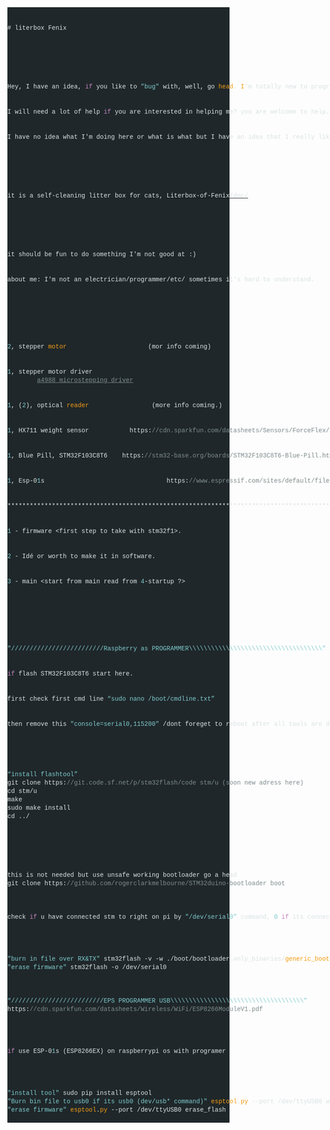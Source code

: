<div style="background-color:#1f272a;color:#dae3e3;font-family:Consolas, 'Courier New', monospace;font-size:14px;font-weight:normal;line-height:19px;white-space:pre;">
    <div><span style="color:#dae3e3;"># literbox Fenix</span></div>
    <div>&nbsp;</div>
</div>
<div style="background-color:#1f272a;color:#dae3e3;font-family:Consolas, 'Courier New', monospace;font-size:14px;font-weight:normal;line-height:19px;white-space:pre;">
    <div><span style="color:#dae3e3;">Hey, I have an idea, </span><span style="color:#c586c0;">if</span><span style="color:#dae3e3;"> you like to </span><span style="color:#7fcbcd;">"bug"</span><span style="color:#dae3e3;"> with, well, go </span><span style="color:#f39c12;">head</span><span style="color:#dae3e3;">. </span><span style="color:#f39c12;">I</span><span style="color:#dae3e3;">'m totally new to programming/electrical/ect, I'm no one.</span></div>
    <div><span style="color:#dae3e3;">I will need a lot of help </span><span style="color:#c586c0;">if</span><span style="color:#dae3e3;"> you are interested in helping me? you are welcome to help.</span></div>
    <div><span style="color:#dae3e3;">I have no idea what I'm doing here or what is what but I have an idea that I really like to do.</span></div>
    <div>&nbsp;</div>
</div>
<div style="background-color:#1f272a;color:#dae3e3;font-family:Consolas, 'Courier New', monospace;font-size:14px;font-weight:normal;line-height:19px;white-space:pre;">
    <div><span style="color:#dae3e3;">it is a self-cleaning litter box for cats, </span><a target="_blank" rel="noopener noreferrer" href="https://github.com/Mackan2023/Literbox-of-Fenix/doc/"><span style="color:#dae3e3;">Literbox-of-Fenix/doc/</span></a></div>
    <div>&nbsp;</div>
</div>
<div style="background-color:#1f272a;color:#dae3e3;font-family:Consolas, 'Courier New', monospace;font-size:14px;font-weight:normal;line-height:19px;white-space:pre;">
    <div><span style="color:#dae3e3;">it should be fun to do something I'm not good at :)</span></div>
    <div><span style="color:#dae3e3;">about me: I'm not an electrician/programmer/etc/ sometimes it's hard to understand.</span></div>
    <div><br>&nbsp;</div>
</div>
<div style="background-color:#1f272a;color:#dae3e3;font-family:Consolas, 'Courier New', monospace;font-size:14px;font-weight:normal;line-height:19px;white-space:pre;">
    <div><span style="color:#7fcbcd;">2</span><span style="color:#dae3e3;">, stepper </span><span style="color:#f39c12;">motor</span><span style="color:#dae3e3;"> &nbsp; &nbsp; &nbsp; &nbsp; &nbsp; &nbsp; &nbsp; &nbsp; &nbsp; &nbsp; &nbsp;(mor info coming)</span></div>
    <div><span style="color:#7fcbcd;">1</span><span style="color:#dae3e3;">, stepper motor driver &nbsp; &nbsp; &nbsp; &nbsp; &nbsp; &nbsp;</span>
        <a target="_blank" rel="noopener noreferrer" href="https://www.pololu.com/file/0J450/a4988_DMOS_microstepping_driver_with_translator.pdf"<span style="color:#7f8c8d;">a4988 microstepping driver</span></a></div>
    <div><span style="color:#7fcbcd;">1</span><span style="color:#dae3e3;">, (</span><span style="color:#7fcbcd;">2</span><span style="color:#dae3e3;">), optical </span><span style="color:#f39c12;">reader</span><span style="color:#dae3e3;"> &nbsp; &nbsp; &nbsp; &nbsp; &nbsp; &nbsp; &nbsp; &nbsp; (more info coming.)</span></div>
    <div><span style="color:#7fcbcd;">1</span><span style="color:#dae3e3;">, HX711 weight sensor &nbsp; &nbsp; &nbsp; &nbsp; &nbsp; https:</span><span style="color:#7f8c8d;">//cdn.sparkfun.com/datasheets/Sensors/ForceFlex/hx711_english.pdf</span></div>
    <div><span style="color:#7fcbcd;">1</span><span style="color:#dae3e3;">, Blue Pill, STM32F103C8T6 &nbsp; &nbsp;https:</span><span style="color:#7f8c8d;">//stm32-base.org/boards/STM32F103C8T6-Blue-Pill.html</span></div>
    <div><span style="color:#7fcbcd;">1</span><span style="color:#dae3e3;">, Esp-0</span><span style="color:#7fcbcd;">1</span><span style="color:#dae3e3;">s &nbsp; &nbsp; &nbsp; &nbsp; &nbsp; &nbsp; &nbsp; &nbsp; &nbsp; &nbsp; &nbsp; &nbsp; &nbsp; &nbsp; &nbsp; &nbsp; https:</span><span style="color:#7f8c8d;">//www.espressif.com/sites/default/files/documentation/0a-esp8266ex_datasheet_en.pdf</span></div>
    <div><span style="color:#dae3e3;">****************************************************************************************</span></div>
    <div><span style="color:#7fcbcd;">1</span><span style="color:#dae3e3;"> - firmware &lt;first step to take with stm32f1&gt;.</span></div>
    <div><span style="color:#7fcbcd;">2</span><span style="color:#dae3e3;"> - Idé or worth to make it in software.</span></div>
    <div><span style="color:#7fcbcd;">3</span><span style="color:#dae3e3;"> - main &lt;start from main read from </span><span style="color:#7fcbcd;">4</span><span style="color:#dae3e3;">-startup ?&gt;</span></div>
    <div><br>&nbsp;</div>
</div>
<div style="background-color:#1f272a;color:#dae3e3;font-family:Consolas, 'Courier New', monospace;font-size:14px;font-weight:normal;line-height:19px;white-space:pre;">
    <div><span style="color:#7fcbcd;">"/////////////////////////Raspberry as PROGRAMMER\\\\\\\\\\\\\\\\\\\\\\\\\\\\\\\\\\\\"</span></div>
    <div><span style="color:#c586c0;">if</span><span style="color:#dae3e3;"> flash STM32F103C8T6 start here.</span></div>
    <div><span style="color:#dae3e3;">first check first cmd line </span><span style="color:#7fcbcd;">“sudo nano /boot/cmdline.txt”</span></div>
    <div><span style="color:#dae3e3;">then remove this </span><span style="color:#7fcbcd;">"console=serial0,115200"</span><span style="color:#dae3e3;"> /dont foreget to reboot after all tools are done</span><span style="color:#7fcbcd;">\</span></div>
    <div>&nbsp;</div>
    <div><span style="color:#7fcbcd;">“install flashtool”</span><br><span style="color:#dae3e3;">git clone https:</span><span style="color:#7f8c8d;">//git.code.sf.net/p/stm32flash/code stm/u (soon new adress here)</span><br><span style="color:#dae3e3;">cd stm/u</span><br><span style="color:#dae3e3;">make</span><br><span style="color:#dae3e3;">sudo make install</span><br><span style="color:#dae3e3;">cd ../</span></div>
    <div>&nbsp;</div>
</div>
<div style="background-color:#1f272a;color:#dae3e3;font-family:Consolas, 'Courier New', monospace;font-size:14px;font-weight:normal;line-height:19px;white-space:pre;">
    <div><span style="color:#dae3e3;">this is not needed but use unsafe working bootloader go a head</span><br><span style="color:#dae3e3;">git clone https:</span><span style="color:#7f8c8d;">//github.com/rogerclarkmelbourne/STM32duino-bootloader boot</span><br>&nbsp;</div>
    <div><span style="color:#dae3e3;">check </span><span style="color:#c586c0;">if</span><span style="color:#dae3e3;"> u have connected stm to right on pi by </span><span style="color:#7fcbcd;">"/dev/serial0"</span><span style="color:#dae3e3;"> command, </span><span style="color:#7fcbcd;">0</span><span style="color:#dae3e3;"> </span><span style="color:#c586c0;">if</span><span style="color:#dae3e3;"> its connected there</span><br>&nbsp;</div>
</div>
<div style="background-color:#1f272a;color:#dae3e3;font-family:Consolas, 'Courier New', monospace;font-size:14px;font-weight:normal;line-height:19px;white-space:pre;">
    <div><span style="color:#7fcbcd;">"burn in file over RX&amp;TX"</span><span style="color:#dae3e3;"> stm32flash -v -w ./boot/bootloader_only_binaries/</span><span style="color:#f39c12;">generic_boot20_pc13</span><span style="color:#dae3e3;">.</span><span style="color:#f39c12;">bin</span><span style="color:#dae3e3;"> /dev/serial0</span><br><span style="color:#7fcbcd;">"erase firmware"</span><span style="color:#dae3e3;"> stm32flash -o /dev/serial0</span><br>&nbsp;</div>
    <div><span style="color:#7fcbcd;">“/////////////////////////EPS PROGRAMMER USB\\\\\\\\\\\\\\\\\\\\\\\\\\\\\\\\\\\\”</span><br><span style="color:#dae3e3;">https:</span><span style="color:#7f8c8d;">//cdn.sparkfun.com/datasheets/Wireless/WiFi/ESP8266ModuleV1.pdf</span><br>&nbsp;</div>
</div>
<div style="background-color:#1f272a;color:#dae3e3;font-family:Consolas, 'Courier New', monospace;font-size:14px;font-weight:normal;line-height:19px;white-space:pre;">
    <div><span style="color:#c586c0;">if</span><span style="color:#dae3e3;"> use ESP-0</span><span style="color:#7fcbcd;">1</span><span style="color:#dae3e3;">s (ESP8266EX) on raspberrypi os with programer</span><br>&nbsp;</div>
</div>
<div style="background-color:#1f272a;color:#dae3e3;font-family:Consolas, 'Courier New', monospace;font-size:14px;font-weight:normal;line-height:19px;white-space:pre;">
    <div><span style="color:#7fcbcd;">"install tool"</span><span style="color:#dae3e3;"> sudo pip install esptool</span><br><span style="color:#7fcbcd;">"Burn bin file to usb0 if its usb0 (dev/usb* command)"</span><span style="color:#dae3e3;"> </span><span style="color:#f39c12;">esptool</span><span style="color:#dae3e3;">.</span><span style="color:#f39c12;">py</span><span style="color:#dae3e3;"> --port /dev/ttyUSB0 write_flash </span><span style="color:#7fcbcd;">0</span><span style="color:#dae3e3;"> ftp/</span><span style="color:#f39c12;">thebinfile</span><span style="color:#dae3e3;">.</span><span style="color:#f39c12;">bin</span><br><span style="color:#7fcbcd;">"erase firmware"</span><span style="color:#dae3e3;"> </span><span style="color:#f39c12;">esptool</span><span style="color:#dae3e3;">.</span><span style="color:#f39c12;">py</span><span style="color:#dae3e3;"> --port /dev/ttyUSB0 erase_flash</span></div>
</div>
